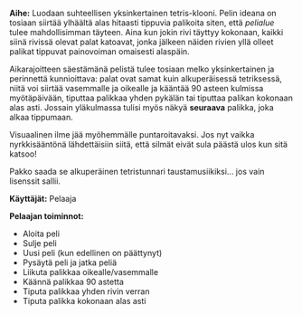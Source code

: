 **Aihe:** Luodaan suhteellisen yksinkertainen tetris-klooni.
Pelin ideana on tosiaan siirtää ylhäältä alas hitaasti tippuvia palikoita siten, että *pelialue* tulee mahdollisimman täyteen.
Aina kun jokin rivi täyttyy kokonaan, kaikki siinä rivissä olevat palat katoavat, jonka jälkeen näiden rivien yllä olleet
palikat tippuvat painovoiman omaisesti alaspäin.

Aikarajoitteen säestämänä pelistä tulee tosiaan melko yksinkertainen ja perinnettä kunnioittava: palat ovat
samat kuin alkuperäisessä tetriksessä, niitä voi siirtää vasemmalle ja oikealle ja kääntää 90 asteen kulmissa myötäpäivään,
tiputtaa palikkaa yhden pykälän tai tiputtaa palikan kokonaan alas asti. Jossain yläkulmassa tulisi myös näkyä **seuraava** palikka,
joka alkaa tippumaan.

Visuaalinen ilme jää myöhemmälle puntaroitavaksi. Jos nyt vaikka nyrkkisääntönä lähdettäisiin siitä, että silmät eivät
sula päästä ulos kun sitä katsoo!

Pakko saada se alkuperäinen tetristunnari taustamusiikiksi... jos vain lisenssit sallii.

**Käyttäjät:** Pelaaja

**Pelaajan toiminnot:**
 - Aloita peli
 - Sulje peli
 - Uusi peli (kun edellinen on päättynyt)
 - Pysäytä peli ja jatka peliä
 - Liikuta palikkaa oikealle/vasemmalle
 - Käännä palikkaa 90 astetta
 - Tiputa palikkaa yhden rivin verran
 - Tiputa palikka kokonaan alas asti
